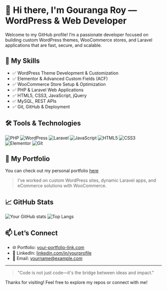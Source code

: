 # 👋 Hi there, I'm Gouranga Roy — WordPress & Web Developer

Welcome to my GitHub profile! I’m a passionate developer focused on building custom WordPress themes, WooCommerce stores, and Laravel applications that are fast, secure, and scalable.

## 🚀 My Skills

- ✅ WordPress Theme Development & Customization  
- ✅ Elementor & Advanced Custom Fields (ACF)  
- ✅ WooCommerce Store Setup & Optimization  
- ✅ PHP & Laravel Web Applications  
- ✅ HTML5, CSS3, JavaScript, jQuery  
- ✅ MySQL, REST APIs  
- ✅ Git, GitHub & Deployment

## 🛠️ Tools & Technologies

![PHP](https://img.shields.io/badge/-PHP-777BB4?style=flat&logo=php&logoColor=white)
![WordPress](https://img.shields.io/badge/-WordPress-21759B?style=flat&logo=wordpress&logoColor=white)
![Laravel](https://img.shields.io/badge/-Laravel-F55247?style=flat&logo=laravel&logoColor=white)
![JavaScript](https://img.shields.io/badge/-JavaScript-F7DF1E?style=flat&logo=javascript&logoColor=black)
![HTML5](https://img.shields.io/badge/-HTML5-E34F26?style=flat&logo=html5&logoColor=white)
![CSS3](https://img.shields.io/badge/-CSS3-1572B6?style=flat&logo=css3&logoColor=white)
![Elementor](https://img.shields.io/badge/-Elementor-92003B?style=flat&logo=elementor&logoColor=white)
![Git](https://img.shields.io/badge/-Git-F05032?style=flat&logo=git&logoColor=white)

## 📂 My Portfolio

You can check out my personal portfolio [here](https://your-portfolio-link.com)  
> I’ve worked on custom WordPress sites, dynamic Laravel apps, and eCommerce solutions with WooCommerce.

## 📈 GitHub Stats

![Your GitHub stats](https://github-readme-stats.vercel.app/api?username=your-github-username&show_icons=true&theme=radical)
![Top Langs](https://github-readme-stats.vercel.app/api/top-langs/?username=your-github-username&layout=compact&theme=radical)

## 📫 Let’s Connect

- 🌐 Portfolio: [your-portfolio-link.com](https://your-portfolio-link.com)  
- 💼 LinkedIn: [linkedin.com/in/yourprofile](https://linkedin.com/in/yourprofile)  
- 📧 Email: yourname@example.com

---

> "Code is not just code—it's the bridge between ideas and impact."

Thanks for visiting! Feel free to explore my repos or connect with me!
